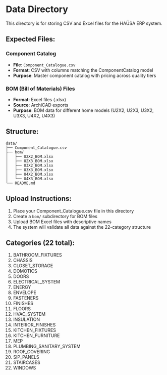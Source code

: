 # Data Directory

This directory is for storing CSV and Excel files for the HAÜSA ERP system.

## Expected Files:

### Component Catalog
- **File**: `Component_Catalogue.csv`
- **Format**: CSV with columns matching the ComponentCatalog model
- **Purpose**: Master component catalog with pricing across quality tiers

### BOM (Bill of Materials) Files
- **Format**: Excel files (.xlsx)
- **Source**: ArchiCAD exports
- **Purpose**: BOM data for different home models (U2X2, U2X3, U3X2, U3X3, U4X2, U4X3)

## Structure:
```
data/
├── Component_Catalogue.csv
├── bom/
│   ├── U2X2_BOM.xlsx
│   ├── U2X3_BOM.xlsx
│   ├── U3X2_BOM.xlsx
│   ├── U3X3_BOM.xlsx
│   ├── U4X2_BOM.xlsx
│   └── U4X3_BOM.xlsx
└── README.md
```

## Upload Instructions:
1. Place your Component_Catalogue.csv file in this directory
2. Create a `bom/` subdirectory for BOM files
3. Upload BOM Excel files with descriptive names
4. The system will validate all data against the 22-category structure

## Categories (22 total):
1. BATHROOM_FIXTURES
2. CHASSIS
3. CLOSET_STORAGE
4. DOMOTICS
5. DOORS
6. ELECTRICAL_SYSTEM
7. ENERGY
8. ENVELOPE
9. FASTENERS
10. FINISHES
11. FLOORS
12. HVAC_SYSTEM
13. INSULATION
14. INTERIOR_FINISHES
15. KITCHEN_FIXTURES
16. KITCHEN_FURNITURE
17. MEP
18. PLUMBING_SANITARY_SYSTEM
19. ROOF_COVERING
20. SIP_PANELS
21. STAIRCASES
22. WINDOWS